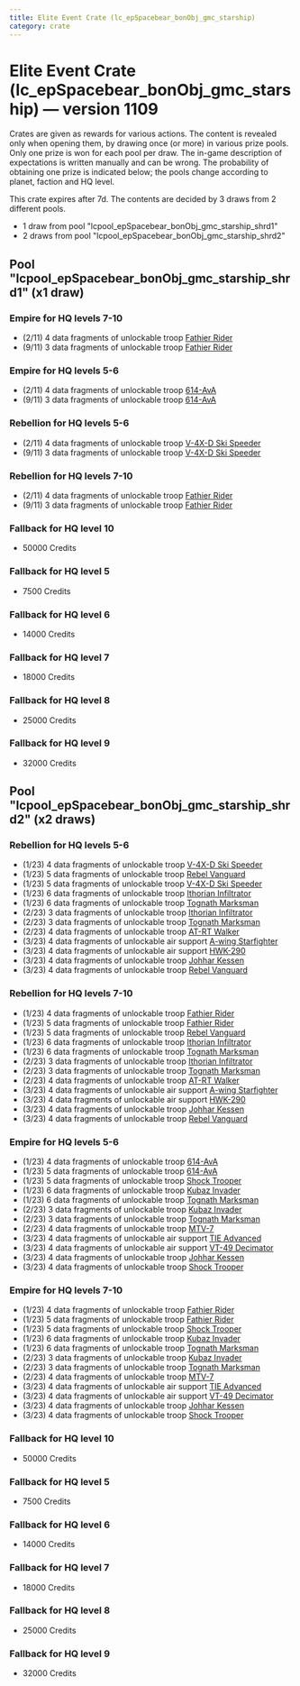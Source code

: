 ```yaml
---
title: Elite Event Crate (lc_epSpacebear_bonObj_gmc_starship)
category: crate
---
```


# Elite Event Crate (lc_epSpacebear_bonObj_gmc_starship) — version 1109

Crates are given as rewards for various actions. The content is revealed only when opening them, by drawing once (or more) in various prize pools. Only one prize is won for each pool per draw. The in-game description of expectations is written manually and can be wrong. The probability of obtaining one prize is indicated below; the pools change according to planet, faction and HQ level.

This crate expires after 7d. The contents are decided by 3 draws from 2 different pools.
  * 1 draw from pool "lcpool_epSpacebear_bonObj_gmc_starship_shrd1"
  * 2 draws from pool "lcpool_epSpacebear_bonObj_gmc_starship_shrd2"

## Pool "lcpool_epSpacebear_bonObj_gmc_starship_shrd1" (x1 draw)

### Empire for HQ levels 7-10

  * (2/11) 4 data fragments of unlockable troop [Fathier Rider](EmpireGoldenMileCreature)
  * (9/11) 3 data fragments of unlockable troop [Fathier Rider](EmpireGoldenMileCreature)

### Empire for HQ levels 5-6

  * (2/11) 4 data fragments of unlockable troop [614-AvA](614AVA)
  * (9/11) 3 data fragments of unlockable troop [614-AvA](614AVA)

### Rebellion for HQ levels 5-6

  * (2/11) 4 data fragments of unlockable troop [V-4X-D Ski Speeder](PolarShip)
  * (9/11) 3 data fragments of unlockable troop [V-4X-D Ski Speeder](PolarShip)

### Rebellion for HQ levels 7-10

  * (2/11) 4 data fragments of unlockable troop [Fathier Rider](RebelGoldenMileCreature)
  * (9/11) 3 data fragments of unlockable troop [Fathier Rider](RebelGoldenMileCreature)

### Fallback for HQ level 10

  * 50000 Credits

### Fallback for HQ level 5

  * 7500 Credits

### Fallback for HQ level 6

  * 14000 Credits

### Fallback for HQ level 7

  * 18000 Credits

### Fallback for HQ level 8

  * 25000 Credits

### Fallback for HQ level 9

  * 32000 Credits

## Pool "lcpool_epSpacebear_bonObj_gmc_starship_shrd2" (x2 draws)

### Rebellion for HQ levels 5-6

  * (1/23) 4 data fragments of unlockable troop [V-4X-D Ski Speeder](PolarShip)
  * (1/23) 5 data fragments of unlockable troop [Rebel Vanguard](Vanguard)
  * (1/23) 5 data fragments of unlockable troop [V-4X-D Ski Speeder](PolarShip)
  * (1/23) 6 data fragments of unlockable troop [Ithorian Infiltrator](IthorianInfiltrator)
  * (1/23) 6 data fragments of unlockable troop [Tognath Marksman](RebelTognath)
  * (2/23) 3 data fragments of unlockable troop [Ithorian Infiltrator](IthorianInfiltrator)
  * (2/23) 3 data fragments of unlockable troop [Tognath Marksman](RebelTognath)
  * (2/23) 4 data fragments of unlockable troop [AT-RT Walker](ATRT)
  * (3/23) 4 data fragments of unlockable air support [A-wing Starfighter](AWing)
  * (3/23) 4 data fragments of unlockable air support [HWK-290](HWK290)
  * (3/23) 4 data fragments of unlockable troop [Johhar Kessen](RebelJohhar)
  * (3/23) 4 data fragments of unlockable troop [Rebel Vanguard](Vanguard)

### Rebellion for HQ levels 7-10

  * (1/23) 4 data fragments of unlockable troop [Fathier Rider](RebelGoldenMileCreature)
  * (1/23) 5 data fragments of unlockable troop [Fathier Rider](RebelGoldenMileCreature)
  * (1/23) 5 data fragments of unlockable troop [Rebel Vanguard](Vanguard)
  * (1/23) 6 data fragments of unlockable troop [Ithorian Infiltrator](IthorianInfiltrator)
  * (1/23) 6 data fragments of unlockable troop [Tognath Marksman](RebelTognath)
  * (2/23) 3 data fragments of unlockable troop [Ithorian Infiltrator](IthorianInfiltrator)
  * (2/23) 3 data fragments of unlockable troop [Tognath Marksman](RebelTognath)
  * (2/23) 4 data fragments of unlockable troop [AT-RT Walker](ATRT)
  * (3/23) 4 data fragments of unlockable air support [A-wing Starfighter](AWing)
  * (3/23) 4 data fragments of unlockable air support [HWK-290](HWK290)
  * (3/23) 4 data fragments of unlockable troop [Johhar Kessen](RebelJohhar)
  * (3/23) 4 data fragments of unlockable troop [Rebel Vanguard](Vanguard)

### Empire for HQ levels 5-6

  * (1/23) 4 data fragments of unlockable troop [614-AvA](614AVA)
  * (1/23) 5 data fragments of unlockable troop [614-AvA](614AVA)
  * (1/23) 5 data fragments of unlockable troop [Shock Trooper](Shock)
  * (1/23) 6 data fragments of unlockable troop [Kubaz Invader](KubazInvader)
  * (1/23) 6 data fragments of unlockable troop [Tognath Marksman](EmpireTognath)
  * (2/23) 3 data fragments of unlockable troop [Kubaz Invader](KubazInvader)
  * (2/23) 3 data fragments of unlockable troop [Tognath Marksman](EmpireTognath)
  * (2/23) 4 data fragments of unlockable troop [MTV-7](MTV7)
  * (3/23) 4 data fragments of unlockable air support [TIE Advanced](TieAdvanced)
  * (3/23) 4 data fragments of unlockable air support [VT-49 Decimator](VT49)
  * (3/23) 4 data fragments of unlockable troop [Johhar Kessen](EmpireJohhar)
  * (3/23) 4 data fragments of unlockable troop [Shock Trooper](Shock)

### Empire for HQ levels 7-10

  * (1/23) 4 data fragments of unlockable troop [Fathier Rider](EmpireGoldenMileCreature)
  * (1/23) 5 data fragments of unlockable troop [Fathier Rider](EmpireGoldenMileCreature)
  * (1/23) 5 data fragments of unlockable troop [Shock Trooper](Shock)
  * (1/23) 6 data fragments of unlockable troop [Kubaz Invader](KubazInvader)
  * (1/23) 6 data fragments of unlockable troop [Tognath Marksman](EmpireTognath)
  * (2/23) 3 data fragments of unlockable troop [Kubaz Invader](KubazInvader)
  * (2/23) 3 data fragments of unlockable troop [Tognath Marksman](EmpireTognath)
  * (2/23) 4 data fragments of unlockable troop [MTV-7](MTV7)
  * (3/23) 4 data fragments of unlockable air support [TIE Advanced](TieAdvanced)
  * (3/23) 4 data fragments of unlockable air support [VT-49 Decimator](VT49)
  * (3/23) 4 data fragments of unlockable troop [Johhar Kessen](EmpireJohhar)
  * (3/23) 4 data fragments of unlockable troop [Shock Trooper](Shock)

### Fallback for HQ level 10

  * 50000 Credits

### Fallback for HQ level 5

  * 7500 Credits

### Fallback for HQ level 6

  * 14000 Credits

### Fallback for HQ level 7

  * 18000 Credits

### Fallback for HQ level 8

  * 25000 Credits

### Fallback for HQ level 9

  * 32000 Credits